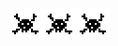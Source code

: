 ![til](https://github.com/about14sheep/about14sheep/blob/master/hack_icon.gif)![til](https://github.com/about14sheep/about14sheep/blob/master/hack_icon.gif)![til](https://github.com/about14sheep/about14sheep/blob/master/hack_icon.gif)

<!--
**about14sheep/about14sheep** is a ✨ _special_ ✨ repository because its `README.md` (this file) appears on your GitHub profile.

Here are some ideas to get you started:
- 🔭 I’m currently working on ...
- 🌱 I’m currently learning ...
- 👯 I’m looking to collaborate on ...
- 🤔 I’m looking for help with ...
- 💬 Ask me about ...
- 📫 How to reach me: ...
- 😄 Pronouns: ...
- ⚡ Fun fact: ...
-->
